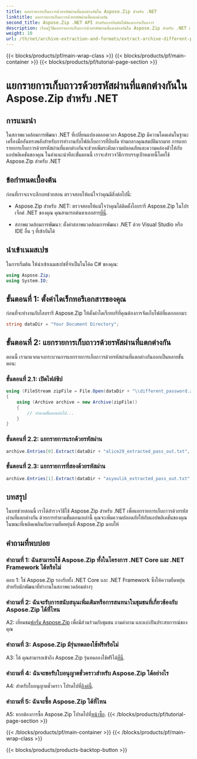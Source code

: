 ```yaml
---
title: แยกรายการเก็บถาวรด้วยรหัสผ่านที่แตกต่างกันใน Aspose.Zip สำหรับ .NET
linktitle: แยกรายการเก็บถาวรด้วยรหัสผ่านที่แตกต่างกัน
second_title: Aspose.Zip .NET API สำหรับการบีบอัดไฟล์และการเก็บถาวร
description: เรียนรู้วิธีแยกรายการเก็บถาวรด้วยรหัสผ่านที่แตกต่างกันใน Aspose.Zip สำหรับ .NET เพิ่มความปลอดภัยและความยืดหยุ่นในแอปพลิเคชันของคุณ
weight: 10
url: /th/net/archive-extraction-and-formats/extract-archive-different-passwords/
---
```


{{< blocks/products/pf/main-wrap-class >}}
{{< blocks/products/pf/main-container >}}
{{< blocks/products/pf/tutorial-page-section >}}

# แยกรายการเก็บถาวรด้วยรหัสผ่านที่แตกต่างกันใน Aspose.Zip สำหรับ .NET

## การแนะนำ

ในสภาพแวดล้อมการพัฒนา .NET ที่เปลี่ยนแปลงตลอดเวลา Aspose.Zip มีความโดดเด่นในฐานะเครื่องมืออันทรงพลังสำหรับการทำงานกับไฟล์เก็บถาวรที่บีบอัด ท่ามกลางคุณสมบัติมากมาย การแยกรายการเก็บถาวรด้วยรหัสผ่านที่แตกต่างกันจะช่วยเพิ่มระดับความปลอดภัยและความคล่องตัวให้กับแอปพลิเคชันของคุณ ในคำแนะนำทีละขั้นตอนนี้ เราจะสำรวจวิธีการบรรลุเป้าหมายนี้โดยใช้ Aspose.Zip สำหรับ .NET

## ข้อกำหนดเบื้องต้น

ก่อนที่เราจะเจาะลึกบทช่วยสอน ตรวจสอบให้แน่ใจว่าคุณมีสิ่งต่อไปนี้:

-  Aspose.Zip สำหรับ .NET: ตรวจสอบให้แน่ใจว่าคุณได้ติดตั้งไลบรารี Aspose.Zip ในโปรเจ็กต์ .NET ของคุณ คุณสามารถค้นหาเอกสาร[ที่นี่](https://reference.aspose.com/zip/net/).

- สภาพแวดล้อมการพัฒนา: ตั้งค่าสภาพแวดล้อมการพัฒนา .NET ด้วย Visual Studio หรือ IDE อื่น ๆ ที่เข้ากันได้

## นำเข้าเนมสเปซ

ในการเริ่มต้น ให้นำเข้าเนมสเปซที่จำเป็นในโค้ด C# ของคุณ:

```csharp
using Aspose.Zip;
using System.IO;
```

## ขั้นตอนที่ 1: ตั้งค่าไดเร็กทอรีเอกสารของคุณ

ก่อนที่จะทำงานกับไลบรารี Aspose.Zip ให้ตั้งค่าไดเร็กทอรีที่คุณต้องการจัดเก็บไฟล์ที่แตกออกมา:

```csharp
string dataDir = "Your Document Directory";
```

## ขั้นตอนที่ 2: แยกรายการเก็บถาวรด้วยรหัสผ่านที่แตกต่างกัน

ตอนนี้ เรามาแจกแจงกระบวนการแยกรายการเก็บถาวรด้วยรหัสผ่านที่แตกต่างกันออกเป็นหลายขั้นตอน:

### ขั้นตอนที่ 2.1: เปิดไฟล์ซิป

```csharp
using (FileStream zipFile = File.Open(dataDir + "\\different_password.zip", FileMode.Open))
{
    using (Archive archive = new Archive(zipFile))
    {
        // ทำตามขั้นตอนต่อไป...
    }
}
```

### ขั้นตอนที่ 2.2: แยกรายการแรกด้วยรหัสผ่าน

```csharp
archive.Entries[0].Extract(dataDir + "alice29_extracted_pass_out.txt", "first_pass");
```

### ขั้นตอนที่ 2.3: แยกรายการที่สองด้วยรหัสผ่าน

```csharp
archive.Entries[1].Extract(dataDir + "asyoulik_extracted_pass_out.txt", "second_pass");
```

## บทสรุป

ในบทช่วยสอนนี้ เราได้สำรวจวิธีใช้ Aspose.Zip สำหรับ .NET เพื่อแยกรายการเก็บถาวรด้วยรหัสผ่านที่แตกต่างกัน ด้วยการทำตามขั้นตอนเหล่านี้ คุณจะเพิ่มความปลอดภัยให้กับแอปพลิเคชันของคุณในขณะที่เพลิดเพลินกับความยืดหยุ่นที่ Aspose.Zip มอบให้

## คำถามที่พบบ่อย

### คำถามที่ 1: ฉันสามารถใช้ Aspose.Zip ทั้งในโครงการ .NET Core และ .NET Framework ได้หรือไม่

ตอบ 1: ใช่ Aspose.Zip รองรับทั้ง .NET Core และ .NET Framework ซึ่งให้ความยืดหยุ่นสำหรับนักพัฒนาที่ทำงานในสภาพแวดล้อมต่างๆ

### คำถามที่ 2: ฉันจะรับการสนับสนุนเพิ่มเติมหรือการสนทนาในชุมชนที่เกี่ยวข้องกับ Aspose.Zip ได้ที่ไหน

 A2: เยี่ยมชม[ฟอรั่ม Aspose.Zip](https://forum.aspose.com/c/zip/37) เพื่อมีส่วนร่วมกับชุมชน ถามคำถาม และแบ่งปันประสบการณ์ของคุณ

### คำถามที่ 3: Aspose.Zip มีรุ่นทดลองใช้ฟรีหรือไม่

 A3: ได้ คุณสามารถเข้าถึง Aspose.Zip รุ่นทดลองใช้ฟรีได้[ที่นี่](https://releases.aspose.com/).

### คำถามที่ 4: ฉันจะขอรับใบอนุญาตชั่วคราวสำหรับ Aspose.Zip ได้อย่างไร

 A4: สำหรับใบอนุญาตชั่วคราว โปรดไปที่[ลิงค์นี้](https://purchase.aspose.com/temporary-license/).

### คำถามที่ 5: ฉันจะซื้อ Aspose.Zip ได้ที่ไหน

 A5: หากต้องการซื้อ Aspose.Zip โปรดไปที่[หน้าซื้อ](https://purchase.aspose.com/buy).
{{< /blocks/products/pf/tutorial-page-section >}}

{{< /blocks/products/pf/main-container >}}
{{< /blocks/products/pf/main-wrap-class >}}

{{< blocks/products/products-backtop-button >}}
